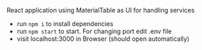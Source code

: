 React application using MaterialTable as UI for handling services

- run `npm i` to install dependencies
- run `npm start` to start. For changing port edit .env file
- visit localhost:3000 in Browser (should open automatically)
